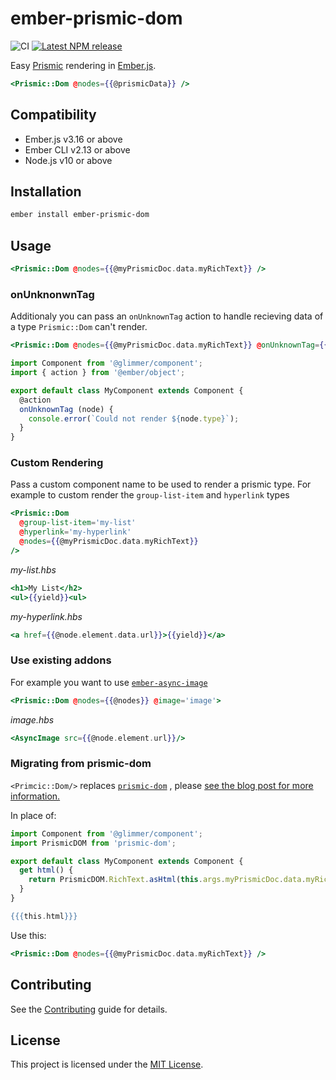 
ember-prismic-dom
==============================================================================

![CI](https://github.com/qonto/ember-prismic-dom/workflows/CI/badge.svg)
[![Latest NPM release][npm-badge]][npm-badge-url]

[npm-badge]: https://img.shields.io/npm/v/ember-prismic-dom.svg
[npm-badge-url]: https://www.npmjs.com/package/ember-prismic-dom

Easy [Prismic](https://prismic.io/) rendering in [Ember.js](https://emberjs.com).

```hbs
<Prismic::Dom @nodes={{@prismicData}} />
```

Compatibility
------------------------------------------------------------------------------

* Ember.js v3.16 or above
* Ember CLI v2.13 or above
* Node.js v10 or above


Installation
------------------------------------------------------------------------------

```sh
ember install ember-prismic-dom
```


Usage
------------------------------------------------------------------------------

```hbs
<Prismic::Dom @nodes={{@myPrismicDoc.data.myRichText}} />
```

### onUnknonwnTag

Additionaly you can pass an `onUnknownTag` action to handle recieving data of a type `Prismic::Dom` can't render.

```hbs
<Prismic::Dom @nodes={{@myPrismicDoc.data.myRichText}} @onUnknownTag={{this.onUnknownTag}} />
```

```js
import Component from '@glimmer/component';
import { action } from '@ember/object';

export default class MyComponent extends Component {
  @action
  onUnknownTag (node) {
    console.error(`Could not render ${node.type}`);
  }
}
```

### Custom Rendering

Pass a custom component name to be used to render a prismic type. For example to custom render the `group-list-item` and `hyperlink` types

```hbs
<Prismic::Dom
  @group-list-item='my-list'
  @hyperlink='my-hyperlink'
  @nodes={{@myPrismicDoc.data.myRichText}}
/>
```

_my-list.hbs_
```hbs
<h1>My List</h2>
<ul>{{yield}}<ul>
```

_my-hyperlink.hbs_
```hbs
<a href={{@node.element.data.url}}>{{yield}}</a>
```

### Use existing addons

For example you want to use [`ember-async-image`](https://github.com/html-next/ember-async-image)

```hbs
<Prismic::Dom @nodes={{@nodes}} @image='image'>
```

_image.hbs_
```hbs
<AsyncImage src={{@node.element.url}}/>
```

### Migrating from prismic-dom

`<Primcic::Dom/>` replaces [`prismic-dom`](https://github.com/prismicio/prismic-dom) , please [see the blog post for more information.](https://medium.com/qonto-way/introducing-ember-prismic-dom-c362647037d7)

In place of:
```js
import Component from '@glimmer/component';
import PrismicDOM from 'prismic-dom';

export default class MyComponent extends Component {
  get html() {
    return PrismicDOM.RichText.asHtml(this.args.myPrismicDoc.data.myRichText)
  }
}
```

```hbs
{{{this.html}}}
```

Use this:
```hbs
<Prismic::Dom @nodes={{@myPrismicDoc.data.myRichText}} />
```

Contributing
------------------------------------------------------------------------------

See the [Contributing](CONTRIBUTING.md) guide for details.


License
------------------------------------------------------------------------------

This project is licensed under the [MIT License](LICENSE.md).
